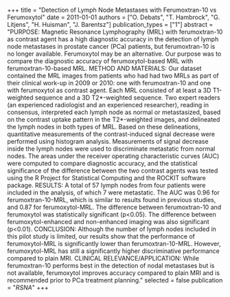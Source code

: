 +++
title = "Detection of Lymph Node Metastases with Ferumoxtran-10 vs Ferumoxytol"
date = 2011-01-01
authors = ["O. Debats", "T. Hambrock", "G. Litjens", "H. Huisman", "J. Barentsz"]
publication_types = ["1"]
abstract = "PURPOSE: Magnetic Resonance Lymphography (MRL) with ferumoxtran-10 as contrast agent has a high diagnostic accuracy in the detection of lymph node metastases in prostate cancer (PCa) patients, but ferumoxtran-10 is no longer available. Ferumoxytol may be an alternative. Our purpose was to compare the diagnostic accuracy of ferumoxytol-based MRL with ferumoxtran-10-based MRL. METHOD AND MATERIALS: Our dataset contained the MRL images from patients who had had two MRLs as part of their clinical work-up in 2009 or 2010: one with ferumoxtran-10 and one with ferumoxytol as contrast agent. Each MRL consisted of at least a 3D T1-weighted sequence and a 3D T2*-weighted sequence. Two expert readers (an experienced radiologist and an experienced researcher), reading in consensus, interpreted each lymph node as normal or metastasized, based on the contrast uptake pattern in the T2*-weighted images, and delineated the lymph nodes in both types of MRL. Based on these delineations, quantitative measurements of the contrast-induced signal decrease were performed using histogram analysis. Measurements of signal decrease inside the lymph nodes were used to discriminate metastatic from normal nodes. The areas under the receiver operating characteristic curves (AUC) were computed to compare diagnostic accuracy, and the statistical significance of the difference between the two contrast agents was tested using the R Project for Statistical Computing and the ROCKIT software package. RESULTS: A total of 57 lymph nodes from four patients were included in the analysis, of which 7 were metastatic. The AUC was 0.96 for ferumoxtran-10-MRL, which is similar to results found in previous studies, and 0.87 for ferumoxytol-MRL. The difference between ferumoxtran-10 and ferumoxytol was statistically significant (p<0.05). The difference between ferumoxytol-enhanced and non-enhanced imaging was also significant (p<0.01). CONCLUSION: Although the number of lymph nodes included in this pilot study is limited, our results show that the performance of ferumoxytol-MRL is significantly lower than ferumoxtran-10-MRL. However, ferumoxytol-MRL has still a significantly higher discriminative performance compared to plain MRI. CLINICAL RELEVANCE/APPLICATION: While ferumoxtran-10 performs best in the detection of nodal metastases but is not available, ferumoxytol improves accuracy compared to plain MRI and is recommended prior to PCa treatment planning."
selected = false
publication = "*RSNA*"
+++

